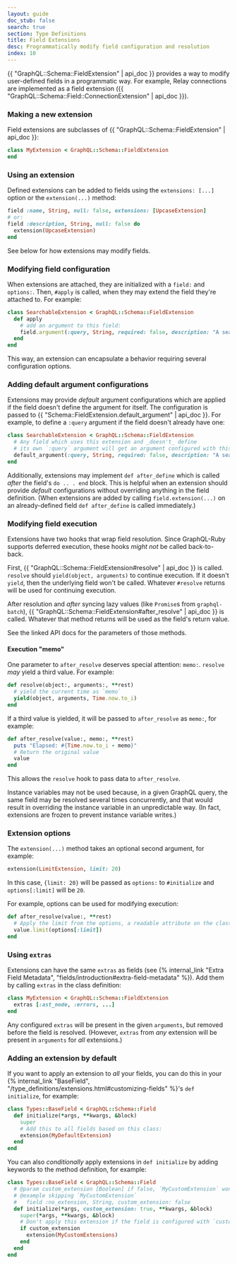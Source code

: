 ```yaml
---
layout: guide
doc_stub: false
search: true
section: Type Definitions
title: Field Extensions
desc: Programmatically modify field configuration and resolution
index: 10
---
```


{{ "GraphQL::Schema::FieldExtension" | api_doc }} provides a way to modify user-defined fields in a programmatic way. For example, Relay connections are implemented as a field extension ({{ "GraphQL::Schema::Field::ConnectionExtension" | api_doc }}).

### Making a new extension

Field extensions are subclasses of {{ "GraphQL::Schema::FieldExtension" | api_doc }}:

```ruby
class MyExtension < GraphQL::Schema::FieldExtension
end
```

### Using an extension

Defined extensions can be added to fields using the `extensions: [...]` option or the `extension(...)` method:

```ruby
field :name, String, null: false, extensions: [UpcaseExtension]
# or:
field :description, String, null: false do
  extension(UpcaseExtension)
end
```

See below for how extensions may modify fields.

### Modifying field configuration

When extensions are attached, they are initialized with a `field:` and `options:`. Then, `#apply` is called, when they may extend the field they're attached to. For example:

```ruby
class SearchableExtension < GraphQL::Schema::FieldExtension
  def apply
    # add an argument to this field:
    field.argument(:query, String, required: false, description: "A search query")
  end
end
```

This way, an extension can encapsulate a behavior requiring several configuration options.

### Adding default argument configurations

Extensions may provide _default_ argument configurations which are applied if the field doesn't define the argument for itself. The configuration is passed to {{ "Schema::FieldExtension.default_argument" | api_doc }}. For example, to define a `:query` argument if the field doesn't already have one:

```ruby
class SearchableExtension < GraphQL::Schema::FieldExtension
  # Any field which uses this extension and _doesn't_ define
  # its own `:query` argument will get an argument configured with this:
  default_argument(:query, String, required: false, description: "A search query")
end
```

Additionally, extensions may implement `def after_define` which is called _after_ the field's `do .. . end` block. This is helpful when an extension should provide _default_ configurations without overriding anything in the field definition. (When extensions are added by calling `field.extension(...)` on an already-defined field `def after_define` is called immediately.)

### Modifying field execution

Extensions have two hooks that wrap field resolution. Since GraphQL-Ruby supports deferred execution, these hooks _might not_ be called back-to-back.

First, {{ "GraphQL::Schema::FieldExtension#resolve" | api_doc }} is called. `resolve` should `yield(object, arguments)` to continue execution. If it doesn't `yield`, then the underlying field won't be called. Whatever `#resolve` returns will be used for continuing execution.

After resolution and _after_ syncing lazy values (like `Promise`s from `graphql-batch`), {{ "GraphQL::Schema::FieldExtension#after_resolve" | api_doc }} is called. Whatever that method returns will be used as the field's return value.

See the linked API docs for the parameters of those methods.

#### Execution "memo"

One parameter to `after_resolve` deserves special attention: `memo:`. `resolve` _may_ yield a third value. For example:

```ruby
def resolve(object:, arguments:, **rest)
  # yield the current time as `memo`
  yield(object, arguments, Time.now.to_i)
end
```

If a third value is yielded, it will be passed to `after_resolve` as `memo:`, for example:

```ruby
def after_resolve(value:, memo:, **rest)
  puts "Elapsed: #{Time.now.to_i - memo}"
  # Return the original value
  value
end
```

This allows the `resolve` hook to pass data to `after_resolve`.

Instance variables may not be used because, in a given GraphQL query, the same field may be resolved several times concurrently, and that would result in overriding the instance variable in an unpredictable way. (In fact, extensions are frozen to prevent instance variable writes.)

### Extension options

The `extension(...)` method takes an optional second argument, for example:

```ruby
extension(LimitExtension, limit: 20)
```

In this case, `{limit: 20}` will be passed as `options:` to `#initialize` and `options[:limit]` will be `20`.

For example, options can be used for modifying execution:

```ruby
def after_resolve(value:, **rest)
  # Apply the limit from the options, a readable attribute on the class
  value.limit(options[:limit])
end
```

### Using `extras`

Extensions can have the same `extras` as fields (see {% internal_link "Extra Field Metadata", "fields/introduction#extra-field-metadata" %}). Add them by calling `extras` in the class definition:

```ruby
class MyExtension < GraphQL::Schema::FieldExtension
  extras [:ast_node, :errors, ...]
end
```

Any configured `extras` will be present in the given `arguments`, but removed before the field is resolved. (However, `extras` from _any_ extension will be present in `arguments` for _all_ extensions.)

### Adding an extension by default

If you want to apply an extension to _all_ your fields, you can do this in your {% internal_link "BaseField", "/type_definitions/extensions.html#customizing-fields" %}'s `def initialize`, for example:

```ruby
class Types::BaseField < GraphQL::Schema::Field
  def initialize(*args, **kwargs, &block)
    super
    # Add this to all fields based on this class:
    extension(MyDefaultExtension)
  end
end
```

You can also _conditionally_ apply extensions in `def initialize` by adding keywords to the method definition, for example:

```ruby
class Types::BaseField < GraphQL::Schema::Field
  # @param custom_extension [Boolean] if false, `MyCustomExtension` won't be added
  # @example skipping `MyCustomExtension`
  #   field :no_extension, String, custom_extension: false
  def initialize(*args, custom_extension: true, **kwargs, &block)
    super(*args, **kwargs, &block)
    # Don't apply this extension if the field is configured with `custom_extension: false`:
    if custom_extension
      extension(MyCustomExtensions)
    end
  end
end
```
